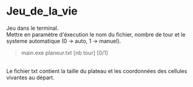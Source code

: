 # Jeu_de_la_vie

Jeu dans le terminal.
<br>
Mettre en paramètre d'éxecution le nom du fichier, nombre de tour et le systeme automatique (0 -> auto, 1 -> manuel).
<br>
>main.exe planeur.txt [nb tour] [0/1]
<br>
Le fichier txt contient la taille du plateau et les coordonnées des cellules vivantes au départ.
